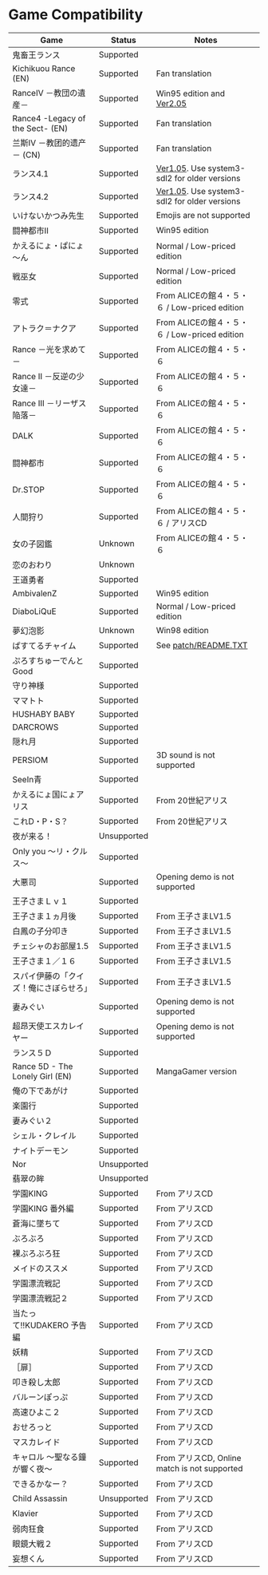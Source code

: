 Game Compatibility
==================

|                 Game                        |   Status    | Notes |
| ------------------------------------------- | ----------- | ----- |
| 鬼畜王ランス                                | Supported   |       |
| Kichikuou Rance (EN)                        | Supported   | Fan translation |
| RanceIV －教団の遺産－                      | Supported   | Win95 edition and [Ver2.05](https://hannylaboratory.blogspot.com/2023/01/blog-post_26.html) |
| Rance4 -Legacy of the Sect- (EN)            | Supported   | Fan translation |
| 兰斯IV －教团的遗产－ (CN)                  | Supported   | Fan translation |
| ランス4.1                                   | Supported   | [Ver1.05](https://hannylaboratory.blogspot.com/2023/02/blog-post_9.html). Use system3-sdl2 for older versions |
| ランス4.2                                   | Supported   | [Ver1.05](https://hannylaboratory.blogspot.com/2023/02/blog-post_9.html). Use system3-sdl2 for older versions |
| いけないかつみ先生                          | Supported   | Emojis are not supported |
| 闘神都市II                                  | Supported   | Win95 edition |
| かえるにょ・ぱにょ～ん                      | Supported   | Normal / Low-priced edition |
| 戦巫女                                      | Supported   | Normal / Low-priced edition |
| 零式                                        | Supported   | From ALICEの館４・５・６ / Low-priced edition |
| アトラク＝ナクア                            | Supported   | From ALICEの館４・５・６ / Low-priced edition |
| Rance －光を求めて－                        | Supported   | From ALICEの館４・５・６ |
| Rance II －反逆の少女達－                   | Supported   | From ALICEの館４・５・６ |
| Rance III －リーザス陥落－                  | Supported   | From ALICEの館４・５・６ |
| DALK                                        | Supported   | From ALICEの館４・５・６ |
| 闘神都市                                    | Supported   | From ALICEの館４・５・６ |
| Dr.STOP                                     | Supported   | From ALICEの館４・５・６ |
| 人間狩り                                    | Supported   | From ALICEの館４・５・６ / アリスCD |
| 女の子図鑑                                  | Unknown     | From ALICEの館４・５・６ |
| 恋のおわり                                  | Unknown     |       |
| 王道勇者                                    | Supported   |       |
| AmbivalenZ                                  | Supported   | Win95 edition |
| DiaboLiQuE                                  | Supported   | Normal / Low-priced edition |
| 夢幻泡影                                    | Unknown     | Win98 edition |
| ぱすてるチャイム                            | Supported   | See [patch/README.TXT](patch/README.TXT) |
| ぷろすちゅーでんとGood                      | Supported   |       |
| 守り神様                                    | Supported   |       |
| ママトト                                    | Supported   |       |
| HUSHABY BABY                                | Supported   |       |
| DARCROWS                                    | Supported   |       |
| 隠れ月                                      | Supported   |       |
| PERSIOM                                     | Supported   | 3D sound is not supported |
| SeeIn青                                     | Supported   |       |
| かえるにょ国にょアリス                      | Supported   | From 20世紀アリス |
| これD・P・S？                               | Supported   | From 20世紀アリス |
| 夜が来る！                                  | Unsupported |       |
| Only you ～リ・クルス～                     | Supported   |       |
| 大悪司                                      | Supported   | Opening demo is not supported |
| 王子さまＬｖ１                              | Supported   |       |
| 王子さま１ヵ月後                            | Supported   | From 王子さまLV1.5 |
| 白鳳の子分叩き                              | Supported   | From 王子さまLV1.5 |
| チェシャのお部屋1.5                         | Supported   | From 王子さまLV1.5 |
| 王子さま１／１６                            | Supported   | From 王子さまLV1.5 |
| スパイ伊藤の「クイズ！俺にさぼらせろ」      | Supported   | From 王子さまLV1.5 |
| 妻みぐい                                    | Supported   | Opening demo is not supported |
| 超昂天使エスカレイヤー                      | Supported   | Opening demo is not supported |
| ランス５Ｄ                                  | Supported   |       |
| Rance 5D - The Lonely Girl (EN)             | Supported   | MangaGamer version |
| 俺の下であがけ                              | Supported   |       |
| 楽園行                                      | Supported   |       |
| 妻みぐい２                                  | Supported   |       |
| シェル・クレイル                            | Supported   |       |
| ナイトデーモン                              | Supported   |       |
| Nor                                         | Unsupported |       |
| 翡翠の眸                                    | Unsupported |       |
| 学園KING                                    | Supported   | From アリスCD |
| 学園KING 番外編                             | Supported   | From アリスCD |
| 蒼海に墜ちて                                | Supported   | From アリスCD |
| ぶろぶろ                                    | Supported   | From アリスCD |
| 裸ぶろぶろ狂                                | Supported   | From アリスCD |
| メイドのススメ                              | Supported   | From アリスCD |
| 学園漂流戦記                                | Supported   | From アリスCD |
| 学園漂流戦記２                              | Supported   | From アリスCD |
| 当たって!!KUDAKERO 予告編                   | Supported   | From アリスCD |
| 妖精                                        | Supported   | From アリスCD |
| ［扉］                                      | Supported   | From アリスCD |
| 叩き殺し太郎                                | Supported   | From アリスCD |
| バルーンぽっぷ                              | Supported   | From アリスCD |
| 高速ひよこ２                                | Supported   | From アリスCD |
| おせろっと                                  | Supported   | From アリスCD |
| マスカレイド                                | Supported   | From アリスCD |
| キャロル ～聖なる鐘が響く夜～               | Supported   | From アリスCD, Online match is not supported |
| できるかなー？                              | Supported   | From アリスCD |
| Child Assassin                              | Unsupported | From アリスCD |
| Klavier                                     | Supported   | From アリスCD |
| 弱肉狂食                                    | Supported   | From アリスCD |
| 眼鏡大戦２                                  | Supported   | From アリスCD |
| 妄想くん                                    | Supported   | From アリスCD |
